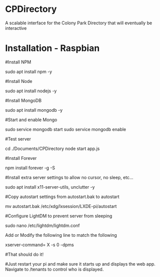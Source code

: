 # CPDirectory
A scalable interface for the Colony Park Directory that will eventually be interactive

# Installation - Raspbian

#Install NPM

sudo apt install npm -y

#Install Node

sudo apt install nodejs -y

#Install MongoDB

sudo apt install mongodb -y

#Start and enable Mongo

sudo service mongodb start
sudo service mongodb enable

#Test server 

cd ./Documents/CPDirectory
node start app.js

<!-- This should result in a successful start up. You should be able to navigate to the site at http://localhost:30495 -->

#Install Forever

npm install forever -g -S

#Install extra server settings to allow no cursor, no sleep, etc...

sudo apt install x11-server-utils, unclutter -y

#Copy autostart settings from autostart.bak to autostart

mv autostart.bak /etc/xdg/lxsession/LXDE-pi/autostart

#Configure LightDM to prevent server from sleeping

sudo nano /etc/lightdm/lightdm.conf

Add or Modify the following line to match the following

xserver-command= X -s 0 -dpms

<!-- in my experience, this command is commented out so just remove the comment and make sure it matches this one.  -->

#That should do it! 

#Just restart your pi and make sure it starts up and displays the web app. Navigate to /tenants to control who is displayed.





